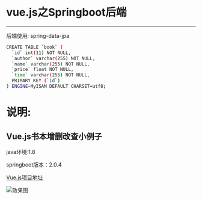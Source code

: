 ﻿# vue.js之Springboot后端
---
后端使用: spring-data-jpa

``` bash
CREATE TABLE `book` (
  `id` int(11) NOT NULL,
  `author` varchar(255) NOT NULL,
  `name` varchar(255) NOT NULL,
  `price` float NOT NULL,
  `time` varchar(255) NOT NULL,
  PRIMARY KEY (`id`)
) ENGINE=MyISAM DEFAULT CHARSET=utf8;
```
# 说明:
## Vue.js书本增删改查小例子
java环境:1.8

springboot版本：2.0.4

[Vue.js项目地址](https://github.com/teenyda/vuedemo)

![效果图](http://pdv8bh429.bkt.clouddn.com/%E6%95%88%E6%9E%9C%E5%9B%BE.png)



